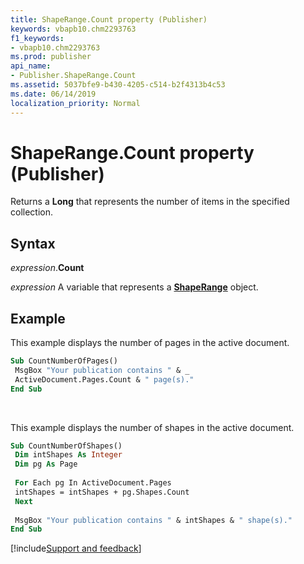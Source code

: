 ```yaml
---
title: ShapeRange.Count property (Publisher)
keywords: vbapb10.chm2293763
f1_keywords:
- vbapb10.chm2293763
ms.prod: publisher
api_name:
- Publisher.ShapeRange.Count
ms.assetid: 5037bfe9-b430-4205-c514-b2f4313b4c53
ms.date: 06/14/2019
localization_priority: Normal
---
```



# ShapeRange.Count property (Publisher)

Returns a **Long** that represents the number of items in the specified collection.


## Syntax

_expression_.**Count**

_expression_ A variable that represents a **[ShapeRange](Publisher.ShapeRange.md)** object.


## Example

This example displays the number of pages in the active document.

```vb
Sub CountNumberOfPages() 
 MsgBox "Your publication contains " & _ 
 ActiveDocument.Pages.Count & " page(s)." 
End Sub
```

<br/>

This example displays the number of shapes in the active document.

```vb
Sub CountNumberOfShapes() 
 Dim intShapes As Integer 
 Dim pg As Page 
 
 For Each pg In ActiveDocument.Pages 
 intShapes = intShapes + pg.Shapes.Count 
 Next 
 
 MsgBox "Your publication contains " & intShapes & " shape(s)." 
End Sub
```

[!include[Support and feedback](~/includes/feedback-boilerplate.md)]